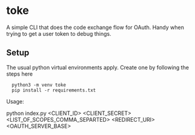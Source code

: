 # toke
A simple CLI that does the code exchange flow for OAuth.
Handy when trying to get a user token to debug things.

## Setup

The usual python virtual environments apply. Create one by following the steps here

```shell
  python3 -m venv toke
  pip install -r requirements.txt
```

Usage:

 python index.py <CLIENT_ID> <CLIENT_SECRET> <LIST_OF_SCOPES_COMMA_SEPARTED> <REDIRECT_URI> <OAUTH_SERVER_BASE>
